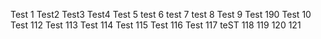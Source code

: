 Test 1 Test2 Test3 Test4 Test 5 test 6 test 7 test 8 Test 9 Test 190 Test 10 Test 112 Test 113 Test 114 Test 115 Test 116 Test 117 teST 118 119 120 121
 
